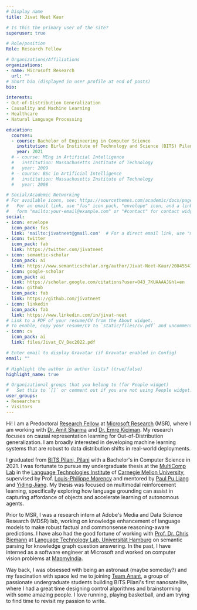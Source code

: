 ```yaml
---
# Display name
title: Jivat Neet Kaur

# Is this the primary user of the site?
superuser: true

# Role/position
Role: Research Fellow

# Organizations/Affiliations
organizations:
- name: Microsoft Research
  url: ""
# Short bio (displayed in user profile at end of posts)
bio: 

interests:
- Out-of-Distribution Generalization
- Causality and Machine Learning
- Healthcare
- Natural Language Processing

education:
  courses:
  - course: Bachelor of Engineering in Computer Science
    institution: Birla Institute of Technology and Science (BITS) Pilani, Pilani
    year: 2021
  # - course: MEng in Artificial Intelligence
  #   institution: Massachusetts Institute of Technology
  #   year: 2009
  # - course: BSc in Artificial Intelligence
  #   institution: Massachusetts Institute of Technology
  #   year: 2008

# Social/Academic Networking
# For available icons, see: https://sourcethemes.com/academic/docs/page-builder/#icons
#   For an email link, use "fas" icon pack, "envelope" icon, and a link in the
#   form "mailto:your-email@example.com" or "#contact" for contact widget.
social:
- icon: envelope
  icon_pack: fas
  link: 'mailto:jivatneet@gmail.com'  # For a direct email link, use "mailto:test@example.org".
- icon: twitter
  icon_pack: fab
  link: https://twitter.com/jivatneet
- icon: semantic-scholar
  icon_pack: ai
  link: https://www.semanticscholar.org/author/Jivat-Neet-Kaur/2084554148
- icon: google-scholar
  icon_pack: ai
  link: https://scholar.google.com/citations?user=O43_7KUAAAAJ&hl=en
- icon: github
  icon_pack: fab
  link: https://github.com/jivatneet
- icon: linkedin
  icon_pack: fab
  link: https://www.linkedin.com/in/jivat-neet
# Link to a PDF of your resume/CV from the About widget.
# To enable, copy your resume/CV to `static/files/cv.pdf` and uncomment the lines below.
- icon: cv
  icon_pack: ai
  link: files/Jivat_CV_Dec2022.pdf

# Enter email to display Gravatar (if Gravatar enabled in Config)
email: ""

# Highlight the author in author lists? (true/false)
highlight_name: true

# Organizational groups that you belong to (for People widget)
#   Set this to `[]` or comment out if you are not using People widget.
user_groups:
- Researchers
- Visitors
---
```


Hi! I am a Predoctoral [Research Fellow](https://www.microsoft.com/en-us/research/academic-program/research-fellows-program-at-microsoft-research-india/) at [Microsoft Research](https://www.microsoft.com/en-us/research/lab/microsoft-research-india/) (MSR), where I am working with [Dr. Amit Sharma](http://www.amitsharma.in/) and [Dr. Emre Kiciman](http://kiciman.org/). My research focuses on causal representation learning for Out-of-Distribution generalization. I am broadly interested in developing machine learning systems that are robust to data distribution shifts in real-world deployments. 


I graduated from [BITS Pilani, Pilani](https://www.bits-pilani.ac.in/) with a Bachelor's in Computer Science in 2021. I was fortunate to pursue my undergraduate thesis at the [MultiComp Lab](http://multicomp.cs.cmu.edu/) in the [Language Technologies Institute](https://lti.cs.cmu.edu/) of [Carnegie Mellon University](https://www.cmu.edu/), supervised by Prof. [Louis-Philippe Morency](https://www.cs.cmu.edu/~morency/) and mentored by [Paul Pu Liang](http://www.cs.cmu.edu/~pliang/) and [Yiding Jiang](https://yidingjiang.github.io/). My thesis was focused on multimodal reinforcement learning, specifically exploring how language grounding can assist in capturing affordance of objects and accelerate learning of autonomous agents.


Prior to MSR, I was a research intern at Adobe's Media and Data Science Research (MDSR) lab, working on knowledge enhancement of language models to make robust factual and commonsense reasoning-aware predictions. I have also had the good fortune of working with [Prof. Dr. Chris Biemann](https://www.inf.uni-hamburg.de/en/inst/ab/lt/people/chris-biemann.html) at [Language Technology Lab, Universität Hamburg](https://www.inf.uni-hamburg.de/en/inst/ab/lt/home.html) on semantic parsing for knowledge graph question answering. In the past, I have interned as a software engineer at Microsoft and worked on computer vision problems at [MapmyIndia](https://www.mapmyindia.com/).

<!-- My current research interests lie in deep learning and natural language processing. My brief experience with computer vision in the past sparked my interest in multimodal learning, the vibrant multi-disciplinary research field that focuses on integrating and modeling multiple communicative modalities, including linguistic, acoustic and visual messages. In the future, I aspire to work on seamless integration of modalities and build socially intelligent agents that can perceive, reason and act to assist people in interacting better with the world. -->

<!-- I will be applying to PhD programs for **Fall 2022**. If my research interests align with your work and you have a suitable position, please [contact](mailto:jivatneet@gmail.com) me. -->

Way back, I was obsessed with being an astronaut (maybe someday?) and my fascination with space led me to joining [Team Anant](https://team-anant.org/), a group of passionate undergraduate students building BITS Pilani's first nanosatellite, where I had a great time designing control algorithms and brainstorming with some amazing people. I love running, playing basketball, and am trying to find time to revisit my passion to write.


